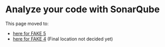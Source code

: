 # Analyze your code with SonarQube

This page moved to:

- [here for FAKE 5](testing-sonarqube.html)
- [here for FAKE 4](legacy-sonarqube.html) (Final location not decided yet)
